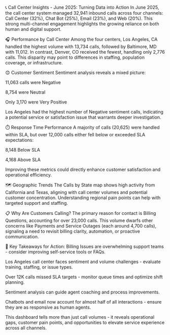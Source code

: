 📞 Call Center Insights - June 2025: Turning Data into Action In June 2025, the call center system managed 32,941 inbound calls across four channels: Call Center (32%), Chat Bot (25%), Email (23%), and Web (20%). This strong multi-channel engagement highlights the growing reliance on both human and digital support.

🎧 Performance by Call Center Among the four centers, Los Angeles, CA handled the highest volume with 13,734 calls, followed by Baltimore, MD with 11,012. In contrast, Denver, CO received the fewest, handling only 2,776 calls. This disparity may point to differences in staffing, population coverage, or infrastructure.

😊 Customer Sentiment Sentiment analysis reveals a mixed picture:

11,063 calls were Negative

8,754 were Neutral

Only 3,170 were Very Positive

Los Angeles had the highest number of Negative sentiment calls, indicating a potential service or satisfaction issue that warrants deeper investigation.

⏱️ Response Time Performance A majority of calls (20,625) were handled within SLA, but over 12,000 calls either fell below or exceeded SLA expectations:

8,148 Below SLA

4,168 Above SLA

Improving these metrics could directly enhance customer satisfaction and operational efficiency.

🗺️ Geographic Trends The Calls by State map shows high activity from California and Texas, aligning with call center volumes and potential customer concentration. Understanding regional pain points can help with targeted support and staffing.

📋 Why Are Customers Calling? The primary reason for contact is Billing Questions, accounting for over 23,000 calls. This volume dwarfs other concerns like Payments and Service Outages (each around 4,700 calls), signaling a need to revisit billing clarity, automation, or proactive communication.

📌 Key Takeaways for Action: Billing Issues are overwhelming support teams - consider improving self-service tools or FAQs.

Los Angeles call center faces sentiment and volume challenges - evaluate training, staffing, or issue types.

Over 12K calls missed SLA targets - monitor queue times and optimize shift planning.

Sentiment analysis can guide agent coaching and process improvements.

Chatbots and email now account for almost half of all interactions - ensure they are as responsive as human agents.

This dashboard tells more than just call volumes - it reveals operational gaps, customer pain points, and opportunities to elevate service experience across all channels.

